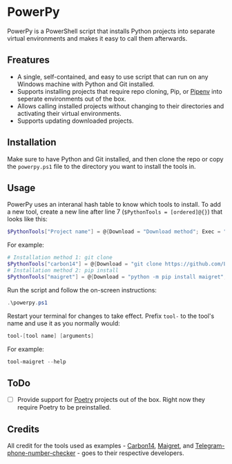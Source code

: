 # PowerPy
PowerPy is a PowerShell script that installs Python projects into separate virtual environments and makes it easy to call them afterwards.

## Freatures
- A single, self-contained, and easy to use script that can run on any Windows machine with Python and Git installed.
- Supports installing projects that require repo cloning, Pip, or [Pipenv](https://pipenv.pypa.io/en/latest) into seperate environments out of the box.
- Allows calling installed projects without changing to their directories and activating their virtual environments.
- Supports updating downloaded projects.

## Installation
Make sure to have Python and Git installed, and then clone the repo or copy the `powerpy.ps1` file to the directory you want to install the tools in.

## Usage
PowerPy uses an interanal hash table to know which tools to install.
To add a new tool, create a new line after line 7 (`$PythonTools = [ordered]@{}`) that looks like this:
```powershell
$PythonTools["Project name"] = @{Download = "Download method"; Exec = "How is the tool executed" }
```
For example:
```powershell
# Installation method 1: git clone
$PythonTools["carbon14"] = @{Download = "git clone https://github.com/Lazza/Carbon14.git"; Exec = "python .\carbon14.py" }
# Installation method 2: pip install
$PythonTools["maigret"] = @{Download = "python -m pip install maigret"; Exec = "maigret" }
```

Run the script and follow the on-screen instructions:
```powershell
.\powerpy.ps1
```

Restart your terminal for changes to take effect.
Prefix `tool-` to the tool's name and use it as you normally would:
```powershell
tool-[tool name] [arguments]
```
For example:
```powershell
tool-maigret --help
```

## ToDo
- [ ] Provide support for [Poetry](https://python-poetry.org) projects out of the box. Right now they require Poetry to be preinstalled.

## Credits
All credit for the tools used as examples - [Carbon14](https://github.com/Lazza/Carbon14), [Maigret](https://github.com/soxoj/maigret), and [Telegram-phone-number-checker](https://github.com/bellingcat/telegram-phone-number-checker) - goes to their respective developers.
